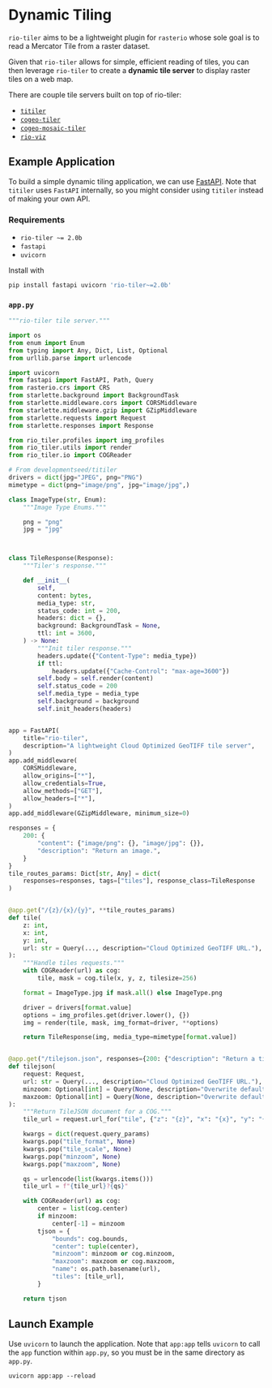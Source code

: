 # Dynamic Tiling

`rio-tiler` aims to be a lightweight plugin for `rasterio` whose sole goal is to
read a Mercator Tile from a raster dataset.

Given that `rio-tiler` allows for simple, efficient reading of tiles, you can
then leverage `rio-tiler` to create a **dynamic tile server** to display raster
tiles on a web map.

There are couple tile servers built on top of rio-tiler:

- [`titiler`](https://github.com/developmentseed/titiler)
- [`cogeo-tiler`](https://github.com/developmentseed/cogeo-tiler)
- [`cogeo-mosaic-tiler`](https://github.com/developmentseed/cogeo-mosaic-tiler)
- [`rio-viz`](https://github.com/developmentseed/rio-viz)

## Example Application

To build a simple dynamic tiling application, we can use
[FastAPI](https://github.com/tiangolo/fastapi). Note that `titiler` uses
`FastAPI` internally, so you might consider using `titiler` instead of making
your own API.

### Requirements

- `rio-tiler ~= 2.0b`
- `fastapi`
- `uvicorn`

Install with

```bash
pip install fastapi uvicorn 'rio-tiler~=2.0b'
```

### `app.py`

```python
"""rio-tiler tile server."""

import os
from enum import Enum
from typing import Any, Dict, List, Optional
from urllib.parse import urlencode

import uvicorn
from fastapi import FastAPI, Path, Query
from rasterio.crs import CRS
from starlette.background import BackgroundTask
from starlette.middleware.cors import CORSMiddleware
from starlette.middleware.gzip import GZipMiddleware
from starlette.requests import Request
from starlette.responses import Response

from rio_tiler.profiles import img_profiles
from rio_tiler.utils import render
from rio_tiler.io import COGReader

# From developmentseed/titiler
drivers = dict(jpg="JPEG", png="PNG")
mimetype = dict(png="image/png", jpg="image/jpg",)

class ImageType(str, Enum):
    """Image Type Enums."""

    png = "png"
    jpg = "jpg"



class TileResponse(Response):
    """Tiler's response."""

    def __init__(
        self,
        content: bytes,
        media_type: str,
        status_code: int = 200,
        headers: dict = {},
        background: BackgroundTask = None,
        ttl: int = 3600,
    ) -> None:
        """Init tiler response."""
        headers.update({"Content-Type": media_type})
        if ttl:
            headers.update({"Cache-Control": "max-age=3600"})
        self.body = self.render(content)
        self.status_code = 200
        self.media_type = media_type
        self.background = background
        self.init_headers(headers)


app = FastAPI(
    title="rio-tiler",
    description="A lightweight Cloud Optimized GeoTIFF tile server",
)
app.add_middleware(
    CORSMiddleware,
    allow_origins=["*"],
    allow_credentials=True,
    allow_methods=["GET"],
    allow_headers=["*"],
)
app.add_middleware(GZipMiddleware, minimum_size=0)

responses = {
    200: {
        "content": {"image/png": {}, "image/jpg": {}},
        "description": "Return an image.",
    }
}
tile_routes_params: Dict[str, Any] = dict(
    responses=responses, tags=["tiles"], response_class=TileResponse
)


@app.get("/{z}/{x}/{y}", **tile_routes_params)
def tile(
    z: int,
    x: int,
    y: int,
    url: str = Query(..., description="Cloud Optimized GeoTIFF URL."),
):
    """Handle tiles requests."""
    with COGReader(url) as cog:
        tile, mask = cog.tile(x, y, z, tilesize=256)

    format = ImageType.jpg if mask.all() else ImageType.png

    driver = drivers[format.value]
    options = img_profiles.get(driver.lower(), {})
    img = render(tile, mask, img_format=driver, **options)

    return TileResponse(img, media_type=mimetype[format.value])


@app.get("/tilejson.json", responses={200: {"description": "Return a tilejson"}})
def tilejson(
    request: Request,
    url: str = Query(..., description="Cloud Optimized GeoTIFF URL."),
    minzoom: Optional[int] = Query(None, description="Overwrite default minzoom."),
    maxzoom: Optional[int] = Query(None, description="Overwrite default maxzoom."),
):
    """Return TileJSON document for a COG."""
    tile_url = request.url_for("tile", {"z": "{z}", "x": "{x}", "y": "{y}"}).replace("\\", "")

    kwargs = dict(request.query_params)
    kwargs.pop("tile_format", None)
    kwargs.pop("tile_scale", None)
    kwargs.pop("minzoom", None)
    kwargs.pop("maxzoom", None)

    qs = urlencode(list(kwargs.items()))
    tile_url = f"{tile_url}?{qs}"

    with COGReader(url) as cog:
        center = list(cog.center)
        if minzoom:
            center[-1] = minzoom
        tjson = {
            "bounds": cog.bounds,
            "center": tuple(center),
            "minzoom": minzoom or cog.minzoom,
            "maxzoom": maxzoom or cog.maxzoom,
            "name": os.path.basename(url),
            "tiles": [tile_url],
        }

    return tjson
```

## Launch Example

Use `uvicorn` to launch the application. Note that `app:app` tells `uvicorn` to
call the `app` function within `app.py`, so you must be in the same directory as
`app.py`.

```
uvicorn app:app --reload
```
